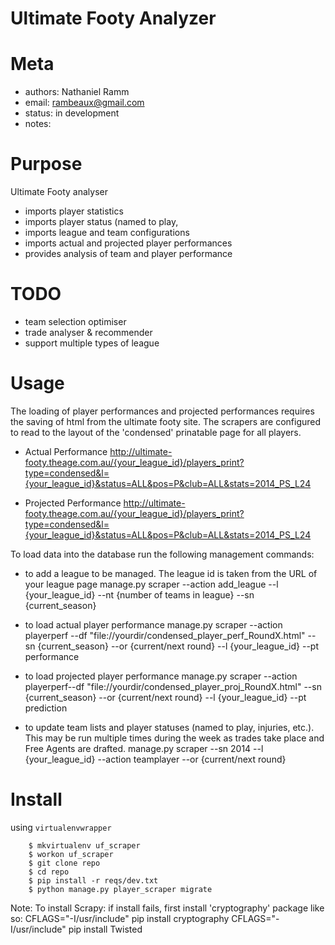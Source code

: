 # Ultimate Footy Analyzer #

Meta
====

* authors: Nathaniel Ramm
* email:  rambeaux@gmail.com
* status: in development
* notes:  

Purpose
=======

Ultimate Footy analyser
- imports player statistics
- imports player status (named to play, 
- imports league and team configurations
- imports actual and projected player performances
- provides analysis of team and player performance

TODO
====
- team selection optimiser
- trade analyser & recommender
- support multiple types of league

Usage
====

The loading of player performances and projected performances requires the saving of html from the ultimate footy site.
The scrapers are configured to read to the layout of the 'condensed' prinatable page for all players.

- Actual Performance
http://ultimate-footy.theage.com.au/{your_league_id}/players_print?type=condensed&l={your_league_id}&status=ALL&pos=P&club=ALL&stats=2014_PS_L24

- Projected Performance
http://ultimate-footy.theage.com.au/{your_league_id}/players_print?type=condensed&l={your_league_id}&status=ALL&pos=P&club=ALL&stats=2014_PS_L24


To load data into the database run the following management commands:

- to add a league to be managed. The league id is taken from the URL of your league page
manage.py scraper  --action add_league --l {your_league_id}  --nt {number of teams in league} --sn {current_season}

- to load actual player performance
manage.py scraper --action playerperf --df "file://yourdir/condensed_player_perf_RoundX.html" --sn {current_season} --or {current/next round} --l {your_league_id} --pt performance 

- to load projected player performance
manage.py scraper --action playerperf--df "file://yourdir/condensed_player_proj_RoundX.html" --sn {current_season} --or {current/next round} --l {your_league_id} --pt prediction

- to update team lists and player statuses (named to play, injuries, etc.). This may be run multiple times during the week as trades take place and Free Agents are drafted.
manage.py scraper --sn 2014 --l {your_league_id} --action teamplayer  --or {current/next round}  


Install
=======

using ``virtualenvwrapper``
~~~
    $ mkvirtualenv uf_scraper
    $ workon uf_scraper
    $ git clone repo
    $ cd repo
    $ pip install -r reqs/dev.txt
    $ python manage.py player_scraper migrate
~~~


Note: To install Scrapy:
if install fails, first install 'cryptography' package like so: 
CFLAGS="-I/usr/include" pip install cryptography
CFLAGS="-I/usr/include" pip install Twisted


